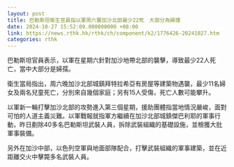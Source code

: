```yaml
---
layout: post
title: 巴勒斯坦衛生官員指以軍周六襲加沙北部最少22死　大部分為婦孺
date: 2024-10-27 15:52:09.000000000 +08:00
link: https://news.rthk.hk/rthk/ch/component/k2/1776426-20241027.htm
categories: rthk
---
```


巴勒斯坦官員表示，以軍在星期六針對加沙地帶北部的襲擊，導致最少22人死亡，當中大部分是婦孺。

衛生當局指出，周六晚加沙北部城鎮拜特拉希亞有房屋等建築物遇襲，最少11名婦女及兩名兒童死亡，分別來自幾個家庭；另有15人受傷，死亡人數可能攀升。

以軍新一輪打擊加沙北部的攻勢進入第三個星期，援助團體指當地情況嚴峻，面對可怕的人道主義災難。以軍戰報就指軍方繼續在加沙北部城鎮傑巴利耶的軍事行動，昨日剷除40多名巴勒斯坦武裝人員，拆除武裝組織的基礎設施，並檢獲大批軍事裝備。

另外在加沙中部，以色列空軍與地面部隊配合，打擊武裝組織的軍事建築，並在近距離交火中擊斃多名武裝人員。
